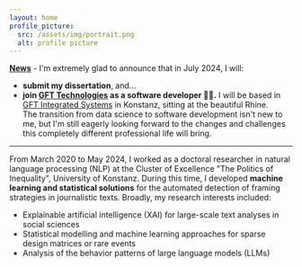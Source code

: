 ```yaml
---
layout: home
profile_picture:
  src: /assets/img/portrait.png
  alt: profile picture
---
```


<b><u>News</u></b> - I'm extremely glad to announce that in July 2024, I will: 

<ul>
<li><b>submit my dissertation</b>, and...</li> 
<li><b>join <a href="https://www.gft.com/int/en" target="_blank">GFT Technologies</a> as a software developer 💙💜.</b> 
I will be based in <a href="https://www.gft.com/de/de/technology/gft-software-solutions" target="_blank">GFT Integrated Systems</a> in Konstanz, sitting at the beautiful Rhine. <br>
The transition from data science to software development isn't new to me, 
but I'm still eagerly looking forward to the changes and challenges this completely different professional life will bring.
</li>
</ul>

<hr>

<p>From March 2020 to May 2024, I worked as a doctoral researcher in natural language processing (NLP) at the Cluster of Excellence "The Politics of Inequality", 
University of Konstanz. During this time, I developed <b>machine learning and statistical solutions</b> for the automated detection of framing strategies in journalistic texts.
Broadly, my research interests included: </p>

<ul>
  <li>Explainable artificial intelligence (XAI) for large-scale text analyses in social sciences</li>
  <li>Statistical modelling and machine learning approaches for sparse design matrices or rare events</li>
  <li>Analysis of the behavior patterns of large language models (LLMs)</li>
</ul>
